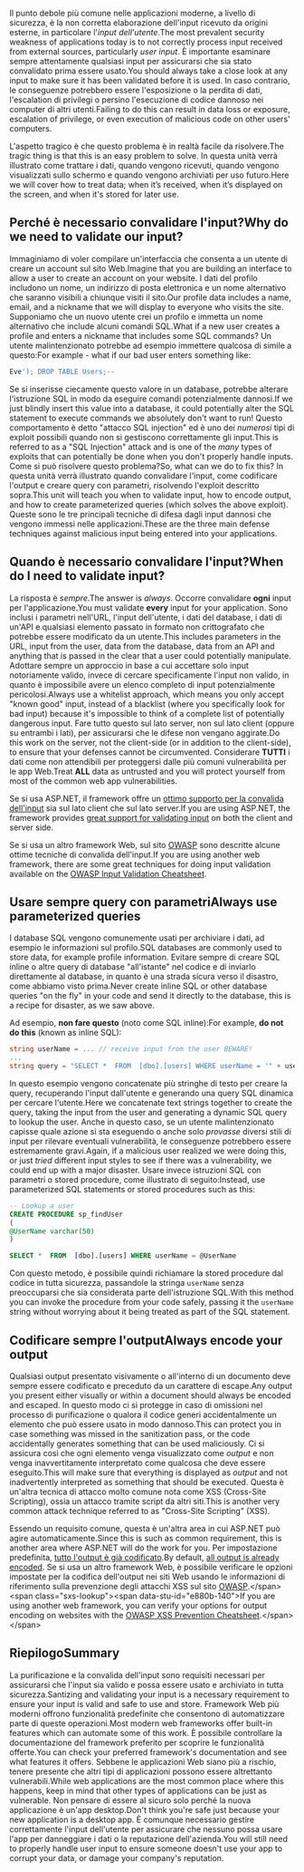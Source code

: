 <span data-ttu-id="e880b-101">Il punto debole più comune nelle applicazioni moderne, a livello di sicurezza, è la non corretta elaborazione dell'input ricevuto da origini esterne, in particolare l'_input dell'utente_.</span><span class="sxs-lookup"><span data-stu-id="e880b-101">The most prevalent security weakness of applications today is to not correctly process input received from external sources, particularly _user input_.</span></span> <span data-ttu-id="e880b-102">È importante esaminare sempre attentamente qualsiasi input per assicurarsi che sia stato convalidato prima essere usato.</span><span class="sxs-lookup"><span data-stu-id="e880b-102">You should always take a close look at any input to make sure it has been validated before it is used.</span></span> <span data-ttu-id="e880b-103">In caso contrario, le conseguenze potrebbero essere l'esposizione o la perdita di dati, l'escalation di privilegi o persino l'esecuzione di codice dannoso nei computer di altri utenti.</span><span class="sxs-lookup"><span data-stu-id="e880b-103">Failing to do this can result in data loss or exposure, escalation of privilege, or even execution of malicious code on other users' computers.</span></span>

<span data-ttu-id="e880b-104">L'aspetto tragico è che questo problema è in realtà facile da risolvere.</span><span class="sxs-lookup"><span data-stu-id="e880b-104">The tragic thing is that this is an easy problem to solve.</span></span> <span data-ttu-id="e880b-105">In questa unità verrà illustrato come trattare i dati, quando vengono ricevuti, quando vengono visualizzati sullo schermo e quando vengono archiviati per uso futuro.</span><span class="sxs-lookup"><span data-stu-id="e880b-105">Here we will cover how to treat data; when it’s received, when it’s displayed on the screen, and when it's stored for later use.</span></span>

## <a name="why-do-we-need-to-validate-our-input"></a><span data-ttu-id="e880b-106">Perché è necessario convalidare l'input?</span><span class="sxs-lookup"><span data-stu-id="e880b-106">Why do we need to validate our input?</span></span>

<span data-ttu-id="e880b-107">Immaginiamo di voler compilare un'interfaccia che consenta a un utente di creare un account sul sito Web.</span><span class="sxs-lookup"><span data-stu-id="e880b-107">Imagine that you are building an interface to allow a user to create an account on your website.</span></span> <span data-ttu-id="e880b-108">I dati del profilo includono un nome, un indirizzo di posta elettronica e un nome alternativo che saranno visibili a chiunque visiti il sito.</span><span class="sxs-lookup"><span data-stu-id="e880b-108">Our profile data includes a name, email, and a nickname that we will display to everyone who visits the site.</span></span> <span data-ttu-id="e880b-109">Supponiamo che un nuovo utente crei un profilo e immetta un nome alternativo che include alcuni comandi SQL.</span><span class="sxs-lookup"><span data-stu-id="e880b-109">What if a new user creates a profile and enters a nickname that includes some SQL commands?</span></span> <span data-ttu-id="e880b-110">Un utente malintenzionato potrebbe ad esempio immettere qualcosa di simile a questo:</span><span class="sxs-lookup"><span data-stu-id="e880b-110">For example - what if our bad user enters something like:</span></span>

```sql
Eve'); DROP TABLE Users;--
```

<span data-ttu-id="e880b-111">Se si inserisse ciecamente questo valore in un database, potrebbe alterare l'istruzione SQL in modo da eseguire comandi potenzialmente dannosi.</span><span class="sxs-lookup"><span data-stu-id="e880b-111">If we just blindly insert this value into a database, it could potentially alter the SQL statement to execute commands we absolutely don't want to run!</span></span> <span data-ttu-id="e880b-112">Questo comportamento è detto "attacco SQL injection" ed è uno dei _numerosi_ tipi di exploit possibili quando non si gestiscono correttamente gli input.</span><span class="sxs-lookup"><span data-stu-id="e880b-112">This is referred to as a "SQL Injection" attack and is one of the _many_ types of exploits that can potentially be done when you don't properly handle inputs.</span></span> <span data-ttu-id="e880b-113">Come si può risolvere questo problema?</span><span class="sxs-lookup"><span data-stu-id="e880b-113">So, what can we do to fix this?</span></span> <span data-ttu-id="e880b-114">In questa unità verrà illustrato quando convalidare l'input, come codificare l'output e creare query con parametri, risolvendo l'exploit descritto sopra.</span><span class="sxs-lookup"><span data-stu-id="e880b-114">This unit will teach you when to validate input, how to encode output, and how to create parameterized queries (which solves the above exploit).</span></span> <span data-ttu-id="e880b-115">Queste sono le tre principali tecniche di difesa dagli input dannosi che vengono immessi nelle applicazioni.</span><span class="sxs-lookup"><span data-stu-id="e880b-115">These are the three main defense techniques against malicious input being entered into your applications.</span></span>

## <a name="when-do-i-need-to-validate-input"></a><span data-ttu-id="e880b-116">Quando è necessario convalidare l'input?</span><span class="sxs-lookup"><span data-stu-id="e880b-116">When do I need to validate input?</span></span>

<span data-ttu-id="e880b-117">La risposta è _sempre_.</span><span class="sxs-lookup"><span data-stu-id="e880b-117">The answer is _always_.</span></span> <span data-ttu-id="e880b-118">Occorre convalidare **ogni** input per l'applicazione.</span><span class="sxs-lookup"><span data-stu-id="e880b-118">You must validate **every** input for your application.</span></span> <span data-ttu-id="e880b-119">Sono inclusi i parametri nell'URL, l'input dell'utente, i dati del database, i dati di un'API e qualsiasi elemento passato in formato non crittografato che potrebbe essere modificato da un utente.</span><span class="sxs-lookup"><span data-stu-id="e880b-119">This includes parameters in the URL, input from the user, data from the database, data from an API and anything that is passed in the clear that a user could potentially manipulate.</span></span> <span data-ttu-id="e880b-120">Adottare sempre un approccio in base a cui accettare solo input notoriamente valido, invece di cercare specificamente l'input non valido, in quanto è impossibile avere un elenco completo di input potenzialmente pericolosi.</span><span class="sxs-lookup"><span data-stu-id="e880b-120">Always use a whitelist approach, which means you only accept "known good" input, instead of a blacklist (where you specifically look for bad input) because it's impossible to think of a complete list of potentially dangerous input.</span></span>  <span data-ttu-id="e880b-121">Fare tutto questo sul lato server, non sul lato client (oppure su entrambi i lati), per assicurarsi che le difese non vengano aggirate.</span><span class="sxs-lookup"><span data-stu-id="e880b-121">Do this work on the server, not the client-side (or in addition to the client-side), to ensure that your defenses cannot be circumvented.</span></span> <span data-ttu-id="e880b-122">Considerare **TUTTI** i dati come non attendibili per proteggersi dalle più comuni vulnerabilità per le app Web.</span><span class="sxs-lookup"><span data-stu-id="e880b-122">Treat **ALL** data as untrusted and you will protect yourself from most of the common web app vulnerabilities.</span></span>

<span data-ttu-id="e880b-123">Se si usa ASP.NET, il framework offre un [ottimo supporto per la convalida dell'input](https://docs.microsoft.com/aspnet/web-pages/overview/ui-layouts-and-themes/validating-user-input-in-aspnet-web-pages-sites) sia sul lato client che sul lato server.</span><span class="sxs-lookup"><span data-stu-id="e880b-123">If you are using ASP.NET, the framework provides [great support for validating input](https://docs.microsoft.com/aspnet/web-pages/overview/ui-layouts-and-themes/validating-user-input-in-aspnet-web-pages-sites) on both the client and server side.</span></span>

<span data-ttu-id="e880b-124">Se si usa un altro framework Web, sul sito [OWASP](https://www.owasp.org/index.php/Input_Validation_Cheat_Sheet) sono descritte alcune ottime tecniche di convalida dell'input.</span><span class="sxs-lookup"><span data-stu-id="e880b-124">If you are using another web framework, there are some great techniques for doing input validation available on the [OWASP Input Validation Cheatsheet](https://www.owasp.org/index.php/Input_Validation_Cheat_Sheet).</span></span>


## <a name="always-use-parameterized-queries"></a><span data-ttu-id="e880b-125">Usare sempre query con parametri</span><span class="sxs-lookup"><span data-stu-id="e880b-125">Always use parameterized queries</span></span>

<span data-ttu-id="e880b-126">I database SQL vengono comunemente usati per archiviare i dati, ad esempio le informazioni sul profilo.</span><span class="sxs-lookup"><span data-stu-id="e880b-126">SQL databases are commonly used to store data, for example profile information.</span></span>  <span data-ttu-id="e880b-127">Evitare sempre di creare SQL inline o altre query di database "all'istante" nel codice e di inviarlo direttamente al database, in quanto è una strada sicura verso il disastro, come abbiamo visto prima.</span><span class="sxs-lookup"><span data-stu-id="e880b-127">Never create inline SQL or other database queries "on the fly" in your code and send it directly to the database, this is a recipe for disaster, as we saw above.</span></span>

<span data-ttu-id="e880b-128">Ad esempio, **non fare questo** (noto come SQL inline):</span><span class="sxs-lookup"><span data-stu-id="e880b-128">For example, **do not do this** (known as inline SQL):</span></span>

```csharp
string userName = ... // receive input from the user BEWARE!
...
string query = "SELECT *  FROM  [dbo].[users] WHERE userName = '" + userName + "'";
```

<span data-ttu-id="e880b-129">In questo esempio vengono concatenate più stringhe di testo per creare la query, recuperando l'input dall'utente e generando una query SQL dinamica per cercare l'utente.</span><span class="sxs-lookup"><span data-stu-id="e880b-129">Here we concatenate text strings together to create the query, taking the input from the user and generating a dynamic SQL query to lookup the user.</span></span> <span data-ttu-id="e880b-130">Anche in questo caso, se un utente malintenzionato capisse quale azione si sta eseguendo o anche solo _provasse_ diversi stili di input per rilevare eventuali vulnerabilità, le conseguenze potrebbero essere estremamente gravi.</span><span class="sxs-lookup"><span data-stu-id="e880b-130">Again, if a malicious user realized we were doing this, or just _tried_ different input styles to see if there was a vulnerability, we could end up with a major disaster.</span></span> <span data-ttu-id="e880b-131">Usare invece istruzioni SQL con parametri o stored procedure, come illustrato di seguito:</span><span class="sxs-lookup"><span data-stu-id="e880b-131">Instead, use parameterized SQL statements or stored procedures such as this:</span></span>

```sql
-- Lookup a user
CREATE PROCEDURE sp_findUser
(
@UserName varchar(50)
)

SELECT *  FROM  [dbo].[users] WHERE userName = @UserName
```

<span data-ttu-id="e880b-132">Con questo metodo, è possibile quindi richiamare la stored procedure dal codice in tutta sicurezza, passandole la stringa `userName` senza preoccuparsi che sia considerata parte dell'istruzione SQL.</span><span class="sxs-lookup"><span data-stu-id="e880b-132">With this method you can invoke the procedure from your code safely, passing it the `userName` string without worrying about it being treated as part of the SQL statement.</span></span>

## <a name="always-encode-your-output"></a><span data-ttu-id="e880b-133">Codificare sempre l'output</span><span class="sxs-lookup"><span data-stu-id="e880b-133">Always encode your output</span></span>

<span data-ttu-id="e880b-134">Qualsiasi output presentato visivamente o all'interno di un documento deve sempre essere codificato e preceduto da un carattere di escape.</span><span class="sxs-lookup"><span data-stu-id="e880b-134">Any output you present either visually or within a document should always be encoded and escaped.</span></span> <span data-ttu-id="e880b-135">In questo modo ci si protegge in caso di omissioni nel processo di purificazione o qualora il codice generi accidentalmente un elemento che può essere usato in modo dannoso.</span><span class="sxs-lookup"><span data-stu-id="e880b-135">This can protect you in case something was missed in the sanitization pass, or the code accidentally generates something that can be used maliciously.</span></span> <span data-ttu-id="e880b-136">Ci si assicura così che ogni elemento venga visualizzato come _output_ e non venga inavvertitamente interpretato come qualcosa che deve essere eseguito.</span><span class="sxs-lookup"><span data-stu-id="e880b-136">This will make sure that everything is displayed as _output_ and not inadvertently interpreted as something that should be executed.</span></span> <span data-ttu-id="e880b-137">Questa è un'altra tecnica di attacco molto comune nota come XSS (Cross-Site Scripting), ossia un attacco tramite script da altri siti.</span><span class="sxs-lookup"><span data-stu-id="e880b-137">This is another very common attack technique referred to as "Cross-Site Scripting" (XSS).</span></span>

<span data-ttu-id="e880b-138">Essendo un requisito comune, questa è un'altra area in cui ASP.NET può agire automaticamente.</span><span class="sxs-lookup"><span data-stu-id="e880b-138">Since this is such as common requirement, this is another area where ASP.NET will do the work for you.</span></span> <span data-ttu-id="e880b-139">Per impostazione predefinita, [tutto l'output è già codificato](https://docs.microsoft.com/aspnet/core/security/cross-site-scripting?view=aspnetcore-2.1).</span><span class="sxs-lookup"><span data-stu-id="e880b-139">By default, [all output is already encoded](https://docs.microsoft.com/aspnet/core/security/cross-site-scripting?view=aspnetcore-2.1).</span></span> <span data-ttu-id="e880b-140">Se si usa un altro framework Web, è possibile verificare le opzioni impostate per la codifica dell'output nei siti Web usando le informazioni di riferimento sulla prevenzione degli attacchi XSS sul sito [OWASP](https://www.owasp.org/index.php/XSS_(Cross_Site_Scripting)_Prevention_Cheat_Sheet).</span><span class="sxs-lookup"><span data-stu-id="e880b-140">If you are using another web framework, you can verify your options for output encoding on websites with the [OWASP XSS Prevention Cheatsheet](https://www.owasp.org/index.php/XSS_(Cross_Site_Scripting)_Prevention_Cheat_Sheet).</span></span>

## <a name="summary"></a><span data-ttu-id="e880b-141">Riepilogo</span><span class="sxs-lookup"><span data-stu-id="e880b-141">Summary</span></span>

<span data-ttu-id="e880b-142">La purificazione e la convalida dell'input sono requisiti necessari per assicurarsi che l'input sia valido e possa essere usato e archiviato in tutta sicurezza.</span><span class="sxs-lookup"><span data-stu-id="e880b-142">Santizing and validating your input is a necessary requirement to ensure your input is valid and safe to use and store.</span></span> <span data-ttu-id="e880b-143">Framework Web più moderni offrono funzionalità predefinite che consentono di automatizzare parte di queste operazioni.</span><span class="sxs-lookup"><span data-stu-id="e880b-143">Most modern web frameworks offer built-in features which can automate some of this work.</span></span> <span data-ttu-id="e880b-144">È possibile controllare la documentazione del framework preferito per scoprire le funzionalità offerte.</span><span class="sxs-lookup"><span data-stu-id="e880b-144">You can check your preferred framework's documentation and see what features it offers.</span></span> <span data-ttu-id="e880b-145">Sebbene le applicazioni Web siano più a rischio, tenere presente che altri tipi di applicazioni possono essere altrettanto vulnerabili.</span><span class="sxs-lookup"><span data-stu-id="e880b-145">While web applications are the most common place where this happens, keep in mind that other types of applications can be just as vulnerable.</span></span> <span data-ttu-id="e880b-146">Non pensare di essere al sicuro solo perché la nuova applicazione è un'app desktop.</span><span class="sxs-lookup"><span data-stu-id="e880b-146">Don't think you're safe just because your new application is a desktop app.</span></span> <span data-ttu-id="e880b-147">È comunque necessario gestire correttamente l'input dell'utente per assicurare che nessuno possa usare l'app per danneggiare i dati o la reputazione dell'azienda.</span><span class="sxs-lookup"><span data-stu-id="e880b-147">You will still need to properly handle user input to ensure someone doesn't use your app to corrupt your data, or damage your company's reputation.</span></span>